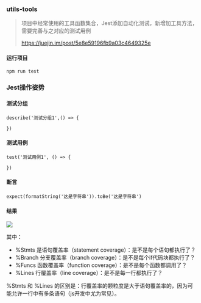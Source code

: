 ### utils-tools
   
> 项目中经常使用的工具函数集合，Jest添加自动化测试，新增加工具方法，需要完善与之对应的测试用例
>
>https://juejin.im/post/5e8e59196fb9a03c4649325e

#### 运行项目

```
npm run test
```

### Jest操作姿势

#### 测试分组
```
describe('测试分组1',() => {
  
})
```

#### 测试用例
```
test('测试用例1', () => {

})
```

#### 断言
```
expect(formatString('这是字符串')).toBe('这是字符串')
```

#### 结果
![](https://global.uban360.com/sfs/file?digest=fid5d04605cace3198d6317416adbdb8676&fileType=2)

其中：
-   %Stmts 是语句覆盖率（statement coverage）：是不是每个语句都执行了？
-   %Branch 分支覆盖率（branch coverage）：是不是每个if代码块都执行了？
-   %Funcs 函数覆盖率（function coverage）：是不是每个函数都调用了？
-   %Lines 行覆盖率（line coverage）：是不是每一行都执行了？

%Stmts 和 %Lines 的区别是：行覆盖率的颗粒度是大于语句覆盖率的，因为可能允许一行中有多条语句（js开发中尤为常见）。
